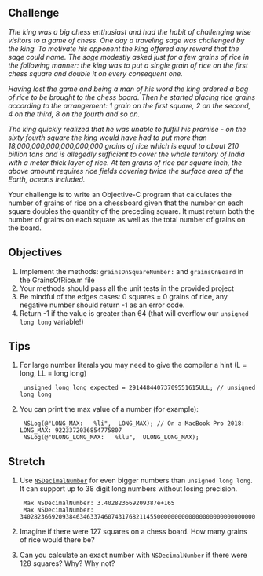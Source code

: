 
## Challenge

*The king was a big chess enthusiast and had the habit of challenging wise visitors to a game of chess. One day a traveling sage was challenged by the king. To motivate his opponent the king offered any reward that the sage could name. The sage modestly asked just for a few grains of rice in the following manner: the king was to put a single grain of rice on the first chess square and double it on every consequent one.*

*Having lost the game and being a man of his word the king ordered a bag of rice to be brought to the chess board. Then he started placing rice grains according to the arrangement: 1 grain on the first square, 2 on the second, 4 on the third, 8 on the fourth and so on.*

*The king quickly realized that he was unable to fulfill his promise - on the sixty fourth square the king would have had to put more than 18,000,000,000,000,000,000 grains of rice which is equal to about 210 billion tons and is allegedly sufficient to cover the whole territory of India with a meter thick layer of rice. At ten grains of rice per square inch, the above amount requires rice fields covering twice the surface area of the Earth, oceans included.*

Your challenge is to write an Objective-C program that calculates the number of grains of rice on a chessboard given that the number on each square doubles the quantity of the preceding square. It must return both the number of grains on each square as well as the total number of grains on the board.

## Objectives

1. Implement the methods: `grainsOnSquareNumber:` and `grainsOnBoard` in the GrainsOfRice.m file
2. Your methods should pass all the unit tests in the provided project
3. Be mindful of the edges cases: 0 squares = 0 grains of rice, any negative number should return -1 as an error code.
4. Return -1 if the value is greater than 64 (that will overflow our `unsigned long long` variable!)

## Tips

1. For large number literals you may need to give the compiler a hint (L = long, LL = long long)

        unsigned long long expected = 29144844073709551615ULL; // unsigned long long
        
2. You can print the max value of a number (for example):

        NSLog(@"LONG_MAX:   %li",  LONG_MAX); // On a MacBook Pro 2018: LONG_MAX: 9223372036854775807
        NSLog(@"ULONG_LONG_MAX:   %llu",  ULONG_LONG_MAX);

## Stretch

1. Use [`NSDecimalNumber`](https://developer.apple.com/documentation/foundation/nsdecimalnumber) for even bigger numbers than `unsigned long long`. It can support up to 38 digit long numbers without losing precision.

        Max NSDecimalNumber: 3.402823669209387e+165
        Max NSDecimalNumber: 3402823669209384634633746074317682114550000000000000000000000000000000000000000000000000000000000000000000000000000000000000000000000000000000000000000000000000000000

2. Imagine if there were 127 squares on a chess board. How many grains of rice would there be? 
3. Can you calculate an exact number with `NSDecimalNumber` if there were 128 squares? Why? Why not?
